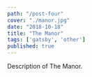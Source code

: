 ```yaml
---
path: "/post-four"
cover: "./manor.jpg"
date: "2018-10-18"
title: "The Manor"
tags: ['gatsby', 'other']
published: true
---
```

Description of The Manor.